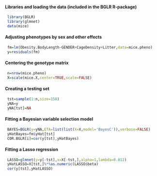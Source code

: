 #### Libraries and loading the data (included in the BGLR R-package)

```r
 library(BGLR)
 library(glmnet)
 data(mice)
```

#### Adjusting phenotypes by sex and other effects

```r
 fm=lm(Obesity.BodyLength~GENDER+CageDensity+Litter,data=mice.pheno)
 y=residuals(fm)
```

#### Centering the genotype matrix

```r
 n=nrow(mice.pheno)
 X=scale(mice.X,center=TRUE,scale=FALSE)
```

#### Creating a testing set

```r
 tst=sample(1:n,size=150)
 yNA=y
 yNA[tst]=NA
```

#### Fitting a Bayesian variable selection model

```r
 BAYES=BGLR(y=yNA,ETA=list(list(X=X,model='BayesC')),verbose=FALSE)
 yHatBayes=fm$yHat[tst]
 COR.BGLR[i]=cor(y[tst],yHatBayes)
```

#### Fitting a Lasso regression

```r
 LASSO=glmnet(y=y[-tst],x=X[-tst,],alpha=1,lambda=0.012)
 yHatLASSO=X[tst,]%*%as.numeric(LASSO$beta)
 cor(y[tst],yHatLASSO)
```
